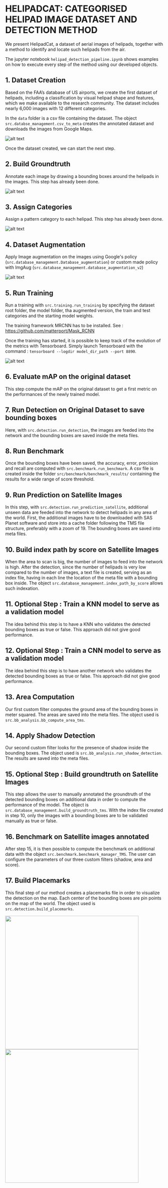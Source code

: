 # HELIPADCAT: CATEGORISED HELIPAD IMAGE DATASET AND DETECTION METHOD

We present HelipadCat, a dataset of aerial images of helipads, together with a method to identify 
and locate such helipads from the air.

The jupyter notebook `helipad_detection_pipeline.ipynb` shows examples on how to execute every step of the method 
using our developed objects.

## 1. Dataset Creation 

Based on the FAA’s database of US airports, we create the first dataset of helipads, including 
a classification by visual helipad shape and features, which we make available to the research community. 
The dataset includes nearly 6,000 images with 12 different categories.

In the `data` folder is a csv file containing the dataset. The object `src.databse_management.csv_to_meta`
creates the annotated dataset and downloads the images from Google Maps.

![alt text](https://github.com/jonasbtn/helipad_detection/blob/master/data/HelipadExample.PNG?raw=true)

Once the dataset created, we can start the next step.

## 2. Build Groundtruth

Annotate each image by drawing a bounding boxes around the helipads in the images.
This step has already been done.

![alt text](https://github.com/jonasbtn/helipad_detection/blob/master/data/HelipadGroundtruthExample.PNG?raw=true)

## 3. Assign Categories

Assign a pattern category to each helipad. This step has already been done.

![alt text](https://github.com/jonasbtn/helipad_detection/blob/master/data/HelipadCategories.PNG?raw=true)

## 4. Dataset Augmentation

Apply Image augmentation on the images using Google's policy (`src.database_management.Database_augmentation`) or custom made policy with ImgAug (`src.database_management.database_augmentation_v2`)

![alt text](https://github.com/jonasbtn/helipad_detection/blob/master/data/Aug_Illustration.PNG?raw=true)

## 5. Run Training

Run a training with `src.training.run_training` by specifying the dataset root folder, the model folder, tha augmented version, the train and test categories and the starting model weights.

The training framework MRCNN has to be installed. See : <https://github.com/matterport/Mask_RCNN>

Once the training has started, it is possible to keep track of the evolution of the metrics with Tensorboard. Simply launch Tensorboard with the command : `tensorboard --logdir model_dir_path --port 8890`.

![alt text](https://github.com/jonasbtn/helipad_detection/blob/master/data/loss_model4.PNG?raw=true)

## 6. Evaluate mAP on the original dataset

This step compute the mAP on the original dataset to get a first metric on the performances of the newly trained model.

## 7. Run Detection on Original Dataset to save bounding boxes

Here, with `src.detection.run_detection`, the images are feeded into the network and the bounding boxes 
are saved inside the meta files.

## 8. Run Benchmark

Once the bounding boxes have been saved, the accuracy, error, precision and recall are computed with `src.benchmark.run_benchmark`. A csv file is created inside the folder `src/benchmark/benchmark_results/` containing the results for a wide range of score threshold. 

## 9. Run Prediction on Satellite Images

In this step, with `src.detection.run_prediction_satellite`, additional unseen data are feeded into the network to detect helipads in any area of the world. 
First, the additional images have to be downloaded with SAS Planet software and store into a cache folder following the TMS file structure, preferably with a zoom of 19. 
The bounding boxes are saved into meta files. 

## 10. Build index path by score on Satellite Images

When the area to scan is big, the number of images to feed into the network is high. After the detection, since the number of helipads is very low compared to the number of images, a text file is created, serving as an index file, having in each line the location of the meta file with a bounding box inside. The object `src.database_management.index_path_by_score` allows such indexation.

## 11. Optional Step : Train a KNN model to serve as a validation model

The idea behind this step is to have a KNN who validates the detected bounding boxes as true or false. This approach did not give good performance.

## 12. Optional Step : Train a CNN model to serve as a validation model

The idea behind this step is to have another network who validates the detected bounding boxes as true or false. This approach did not give good performance.

## 13. Area Computation

Our first custom filter computes the ground area of the bounding boxes in meter squared. The areas are saved into the meta files. The object used is `src.bb_analysis.bb_compute_area_tms`.

## 14. Apply Shadow Detection

Our second custom filter looks for the presence of shadow inside the bounding boxes. The object used is `src.bb_analysis.run_shadow_detection`. The results are saved into the meta files. 

## 15. Optional Step : Build groundtruth on Satellite Images

This step allows the user to manually annotated the groundtruth of the detected bounding boxes on additional data in order to compute the performance of the model. The object is `src.database_management.build_groundtruth_tms`. With the index file created in step 10, only the images with a bounding boxes are to be validated manually as true or false. 

## 16. Benchmark on Satellite images annotated

After step 15, it is then possible to compute the benchmark on additional data with the object `src.benchmark.benchmark_manager_TMS`. The user can configure the parameters of our three custom filters (shadow, area and score). 

## 17. Build Placemarks

This final step of our method creates a placemarks file in order to visualize the detection on the map. Each center of the bounding boxes are pin points on the map of the world. The object used is `src.detection.build_placemarks`. 

<img src="https://github.com/jonasbtn/helipad_detection/blob/master/data/HelipadDetected_1.PNG?raw=true" width="425"/> <img src="https://github.com/jonasbtn/helipad_detection/blob/master/data/HelipadDetected_2.PNG?raw=true" width="425"/>
